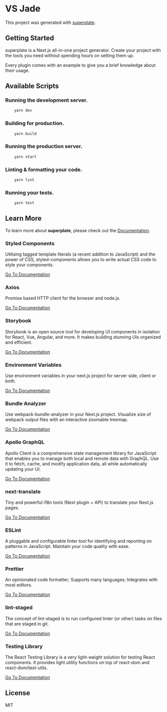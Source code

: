# VS Jade

This project was generated with [superplate](https://github.com/pankod/superplate).

## Getting Started

superplate is a Next.js all-in-one project generator. Create your project with the tools you need without spending hours on setting them up.

Every plugin comes with an example to give you a brief knowledge about their usage.

## Available Scripts

### Running the development server.

```bash
    yarn dev
```

### Building for production.

```bash
    yarn build
```

### Running the production server.

```bash
    yarn start
```

### Linting & formatting your code.

```bash
    yarn lint
```

### Running your tests.

```bash
    yarn test
```

## Learn More

To learn more about **superplate**, please check out the [Documentation](https://github.com/pankod/superplate).

### **Styled Components**

Utilising tagged template literals (a recent addition to JavaScript) and the power of CSS, styled-components allows you to write actual CSS code to style your components.

[Go To Documentation](https://styled-components.com/docs)

### **Axios**

Promise based HTTP client for the browser and node.js.

[Go To Documentation](https://github.com/axios/axios)

### **Storybook**

Storybook is an open source tool for developing UI components in isolation for React, Vue, Angular, and more. It makes building stunning UIs organized and efficient.

[Go To Documentation](https://storybook.js.org/docs/react/get-started/introduction)

### **Environment Variables**

Use environment variables in your next.js project for server side, client or both.

[Go To Documentation](https://github.com/vercel/next.js/tree/canary/examples/environment-variables)

### **Bundle Analyzer**

Use webpack-bundle-analyzer in your Next.js project. Visualize size of webpack output files with an interactive zoomable treemap.

[Go To Documentation](https://github.com/vercel/next.js/tree/canary/packages/next-bundle-analyzer)

### **Apollo GraphQL**

Apollo Client is a comprehensive state management library for JavaScript that enables you to manage both local and remote data with GraphQL. Use it to fetch, cache, and modify application data, all while automatically updating your UI.

[Go To Documentation](https://www.apollographql.com/docs/react/)

### **next-translate**

Tiny and powerful i18n tools (Next plugin + API) to translate your Next.js pages.

[Go To Documentation](https://github.com/vinissimus/next-translate)

### **ESLint**

A pluggable and configurable linter tool for identifying and reporting on patterns in JavaScript. Maintain your code quality with ease.

[Go To Documentation](https://eslint.org/docs/user-guide/getting-started)

### **Prettier**

An opinionated code formatter; Supports many languages; Integrates with most editors.

[Go To Documentation](https://prettier.io/docs/en/index.html)

### **lint-staged**

The concept of lint-staged is to run configured linter (or other) tasks on files that are staged in git.

[Go To Documentation](https://github.com/okonet/lint-staged)

### **Testing Library**

The React Testing Library is a very light-weight solution for testing React components. It provides light utility functions on top of react-dom and react-dom/test-utils.

[Go To Documentation](https://testing-library.com/docs/)

## License

MIT
